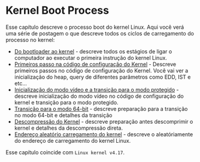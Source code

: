 # Kernel Boot Process

Esse capítulo descreve o processo boot do kernel Linux. Aqui você verá uma série de postagem o que descreve todos os ciclos de carregamento do processo no kernel:


* [Do bootloader ao kernel](linux-bootstrap-1-pt.md) - descreve todos os estágios de ligar o computador ao executar o primeira instrução do kernel Linux.
* [Primeiros passo na código de configuração do Kernel](linux-bootstrap-2-pt.md) - Descreve primeiros passos no código de configuração do Kernel. Você vai ver a inicialização do heap, query de diferentes parâmetros como EDD, IST e etc...
* [Inicialização do modo vídeo e a transição para o modo protegido](linux-bootstrap-3-pt.md) - descreve inicialização do modo vídeo no código de configuração do kernel e transição para o modo protegido.
* [Transição para o modo 64-bit](linux-bootstrap-4-pt.md) - descreve preparação para a transição no modo 64-bit e detalhes da transição
* [Descompressão do Kernel](linux-bootstrap-5-pt.md) - descreve preparação antes descomprimir o kernel e detalhes da descompressão direta.
* [Endereço aleatório carregamento do kernel](linux-bootstrap-6-pt.md) - descreve 
o aleatóriamente do endereço de carregamento do kernel Linux.


Esse capítulo coincide com `Linux kernel v4.17`.
